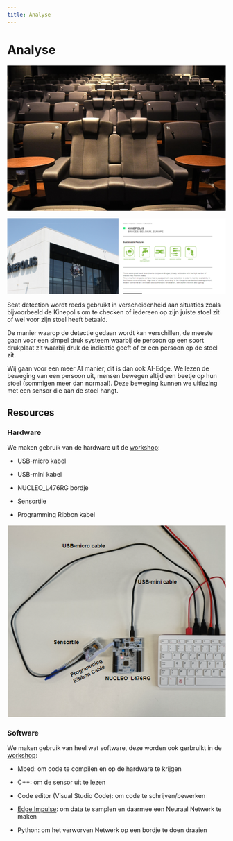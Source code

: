 ```yaml
---
title: Analyse
---
```


# Analyse

![kinepolis](./assets/kinepolis.jpg)

![kineProof](./assets/kineProof.png)

Seat detection wordt reeds gebruikt in verscheidenheid aan situaties zoals bijvoorbeeld de Kinepolis om te checken of iedereen op zijn juiste stoel zit of wel voor zijn stoel heeft betaald.

De manier waarop de detectie gedaan wordt kan verschillen, de meeste gaan voor een simpel druk systeem waarbij de persoon op een soort drukplaat zit waarbij druk de indicatie geeft of er een persoon op de stoel zit.

Wij gaan voor een meer AI manier, dit is dan ook AI-Edge. We lezen de beweging van een persoon uit, mensen bewegen altijd een beetje op hun stoel (sommigen meer dan normaal). Deze beweging kunnen we uitlezing met een sensor die aan de stoel hangt.

## Resources

### Hardware

We maken gebruik van de hardware uit de [workshop](https://ai-edge-workshop.netlify.app/):

- USB-micro kabel

- USB-mini kabel

- NUCLEO_L476RG bordje

- Sensortile

- Programming Ribbon kabel

![setup](./assets/setup.png)

### Software

We maken gebruik van heel wat software, deze worden ook gerbruikt in de [workshop](https://ai-edge-workshop.netlify.app/):

- Mbed: om code te compilen en op de hardware te krijgen

- C++: om de sensor uit te lezen

- Code editor (Visual Studio Code): om code te schrijven/bewerken

- [Edge Impulse](https://www.edgeimpulse.com/): om data te samplen en daarmee een Neuraal Netwerk te maken

- Python: om het verworven Netwerk op een bordje te doen draaien
